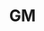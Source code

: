 ---
image_mobile: /assets/images/gm_legacy_mobile.jpg
accessibleDescription: GM is a figure in dark black robes with gold accents that
  covers most of his body except for the lower half of his face, and lower arms.
  He has yellow eyes with black pupils and greyish skin.
title: GM
visible: false
type: character
---